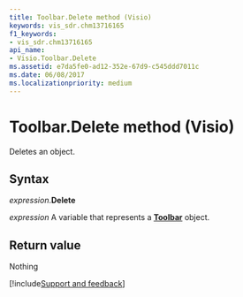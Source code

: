 ```yaml
---
title: Toolbar.Delete method (Visio)
keywords: vis_sdr.chm13716165
f1_keywords:
- vis_sdr.chm13716165
api_name:
- Visio.Toolbar.Delete
ms.assetid: e7da5fe0-ad12-352e-67d9-c545ddd7011c
ms.date: 06/08/2017
ms.localizationpriority: medium
---
```



# Toolbar.Delete method (Visio)

Deletes an object.


## Syntax

_expression_.**Delete**

_expression_ A variable that represents a **[Toolbar](Visio.Toolbar.md)** object.


## Return value

Nothing

[!include[Support and feedback](~/includes/feedback-boilerplate.md)]